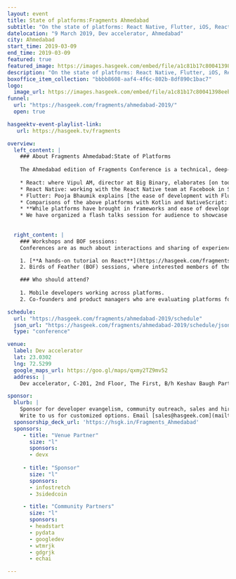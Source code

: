 ```yaml
---
layout: event
title: State of platforms:Fragments Ahmedabad
subtitle: "On the state of platforms: React Native, Flutter, iOS, React"
datelocation: "9 March 2019, Dev accelerator, Ahmedabad"
city: Ahmedabad
start_time: 2019-03-09
end_time: 2019-03-09
featured: true
featured_image: https://images.hasgeek.com/embed/file/a1c81b17c80041398eebb8c724324860
description: "On the state of platforms: React Native, Flutter, iOS, React"
boxoffice_item_collection: "bbbb8608-aaf4-4f6c-802b-8df890c1bac7"
logo:
  image_url: https://images.hasgeek.com/embed/file/a1c81b17c80041398eebb8c724324860
funnel:
  url: "https://hasgeek.com/fragments/ahmedabad-2019/"
  open: true

hasgeektv-event-playlist-link:
   url: https://hasgeek.tv/fragments

overview:
  left_content: |
    ### About Fragments Ahmedabad:State of Platforms
    
    The Ahmedabad edition of Fragments Conference is a technical, deep-dive conference, discussing:
    
    * React: where Vipul AM, director at Big Binary, elaborates [on tooling, resources and how to get started with React] (https://hasgeek.com/fragments/ahmedabad-2019/proposals/state-of-react-BDg5te9DaeahZN9kVaahRV)
    * React Native: working with the React Native team at Facebook in San Francisco, Parashuram explains [how you can build high quality applications with React Native](https://hasgeek.com/fragments/ahmedabad-2019/proposals/building-high-quality-mobile-apps-with-react-nativ-T4xVLyEQFFGKzgvNsdRuta)
    * Flutter: Pooja Bhaumik explains [the ease of development with Flutter in terms of reduced development times, ease of learning, and other technical features which make Flutter an attractive platform](https://hasgeek.com/fragments/ahmedabad-2019/proposals/flutter-a-nightmare-for-freelancers-jbAn8PKhyFgna44bvJ8fHf)
    * Comparisons of the above platforms with Kotlin and NativeScript: Arnav Gupta, known for his active involvement with the Android community, demonstrates [the pros and cons of different platforms by showing how he built an app using Kotlin, Flutter and NativeScript](https://hasgeek.com/fragments/ahmedabad-2019/proposals/what-i-learnt-by-building-the-exact-same-app-in-ko-NuZgd4bLfKkcck2yHEGRmg)
    * **While platforms have brought in frameworks and ease of development, at the heart of a good mobile app underlies sound engineering.** One such practice is that of end-to-end testing. Preeti Wadhwani argues about [the importance of E2E testing, in her talk at the conference](https://hasgeek.com/fragments/ahmedabad-2019/proposals/meet-my-new-friend-testing-Y5FuAn6jCmXDdyL7o72LtM)
    * We have organized a flash talks session for audience to showcase their open source work, and contribute to the above discussions. **See the full conference schedule [here](https://hasgeek.com/fragments/ahmedabad-2019/schedule)**
    
    
  right_content: |
    ### Workshops and BOF sessions:
    Conferences are as much about interactions and sharing of experiences, as they are about learning. Post-lunch, we have two tracks at Fragments Ahmedabad edition:

    1. [**A hands-on tutorial on React**](https://hasgeek.com/fragments/ahmedabad-2019/proposals/react-beginners-workshop-XgmZCjfvVLFYBAYotH8jeE)
    2. Birds of Feather (BOF) sessions, where interested members of the audience can join discussions on React Native, Flutter and NativeScript. [**See the schedule for more details**](https://hasgeek.com/fragments/ahmedabad-2019/schedule)

    ### Who should attend?
    
    1. Mobile developers working across platforms.
    2. Co-founders and product managers who are evaluating platforms for business and customer use cases.

schedule:
  url: "https://hasgeek.com/fragments/ahmedabad-2019/schedule"
  json_url: "https://hasgeek.com/fragments/ahmedabad-2019/schedule/json"
  type: "conference"

venue:
  label: Dev accelerator
  lat: 23.0302
  lng: 72.5299
  google_maps_url: https://goo.gl/maps/qxmy2TZ9mv52
  address: |
    Dev accelerator, C-201, 2nd Floor, The First, B/h Keshav Baugh Party Plot, Nr. Shivalik High-Street, Vastrapur, Ahmedabad-380015.

sponsor:
  blurb: |
    Sponsor for developer evangelism, community outreach, sales and hiring.
    Write to us for customized options. Email [sales@hasgeek.com](mailto:sales@hasgeek.com)
  sponsorship_deck_url: 'https://hsgk.in/Fragments_Ahmedabad'
  sponsors:
     - title: "Venue Partner"
       size: "l"
       sponsors:
       - devx
       
     - title: "Sponsor"
       size: "l"
       sponsors:
       - infostretch
       - 3sidedcoin

     - title: "Community Partners"
       size: "l"
       sponsors:
       - headstart
       - pydata
       - googledev
       - wtmrjk
       - gdgrjk
       - echai

---
```

